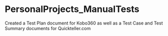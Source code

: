# PersonalProjects_ManualTests
Created a Test Plan document for Kobo360 as well as a Test Case and Test Summary documents for Quickteller.com
